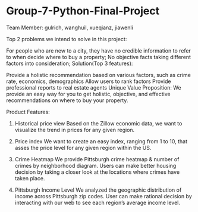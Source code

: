 # Group-7-Python-Final-Project
Team Member: gulrich, wanghuil, xueqianz, jiawenli

Top 2 problems we intend to solve in this project:

For people who are new to a city, they have no credible information to refer to when decide where to buy a property;
No objective facts taking different factors into consideration;
Solution(Top 3 features):

Provide a holistic recommendation based on various factors, such as crime rate, economics, demographics Allow users to rank factors
Provide professional reports to real estate agents
Unique Value Proposition: We provide an easy way for you to get holistic, objective, and effective recommendations on where to buy your property.

Product Features:
1. Historical price view
  Based on the Zillow economic data, we want to visualize the trend in prices for any given region.

2. Price index
  We want to create an easy index, ranging from 1 to 10, that asses the price level for any given region within the US.
  
3. Crime Heatmap
  We provide Pittsburgh crime heatmap & number of crimes by neighborhood diagram. Users can make better housing decision by taking a closer look at the locations where crimes have taken place.
  
4. Pittsburgh Income Level 
  We analyzed the geographic distribution of income across Pittsburgh zip codes. User can make rational decision by interacting with our web to see each region’s average income level.



